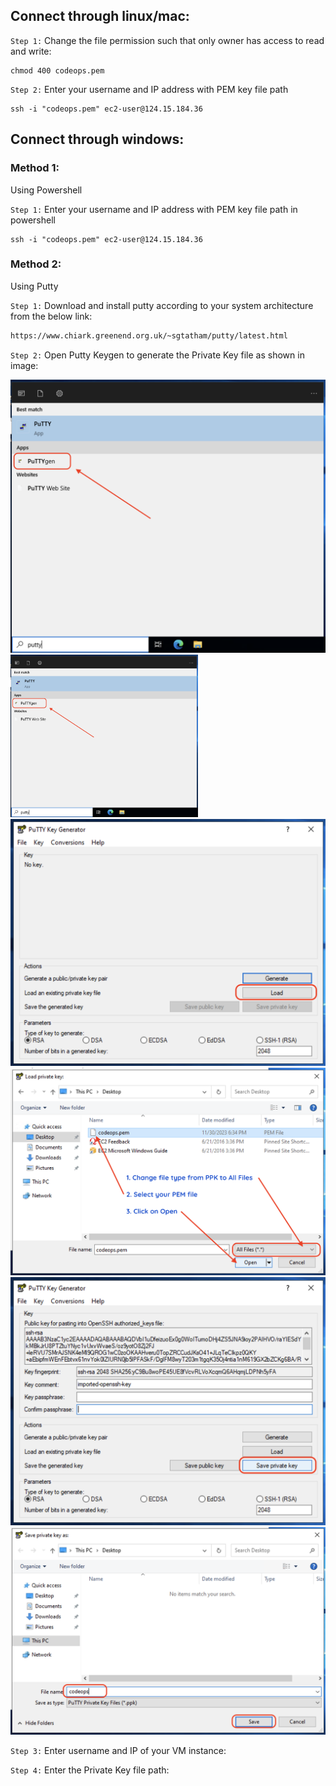 ## Connect through linux/mac:

`Step 1:` Change the file permission such that only owner has access to read and write:

```shell
chmod 400 codeops.pem
```

`Step 2:` Enter your username and IP address with PEM key file path

```shell
ssh -i "codeops.pem" ec2-user@124.15.184.36
```

## Connect through windows:

### Method 1:

Using Powershell

`Step 1:` Enter your username and IP address with PEM key file path in powershell

```shell
ssh -i "codeops.pem" ec2-user@124.15.184.36
```

### Method 2:

Using Putty

`Step 1:` Download and install putty according to your system architecture from the below link:

```sh
https://www.chiark.greenend.org.uk/~sgtatham/putty/latest.html
```

`Step 2:` Open Putty Keygen to generate the Private Key file as shown in image:

![alt text](https://github.com/i-adarsh/aws/blob/main/00-launch-and-connect/key-1.png?raw=true)
<img src="https://github.com/i-adarsh/aws/blob/main/00-launch-and-connect/key-1.png?raw=true" alt="image" style="width:300px;height:auto;">
![alt text](https://github.com/i-adarsh/aws/blob/main/00-launch-and-connect/key-2.png?raw=true)
![alt text](https://github.com/i-adarsh/aws/blob/main/00-launch-and-connect/key-3.png?raw=true)
![alt text](https://github.com/i-adarsh/aws/blob/main/00-launch-and-connect/key-4.png?raw=true)
![alt text](https://github.com/i-adarsh/aws/blob/main/00-launch-and-connect/key-5.png?raw=true)

`Step 3:` Enter username and IP of your VM instance:

`Step 4:` Enter the Private Key file path:

